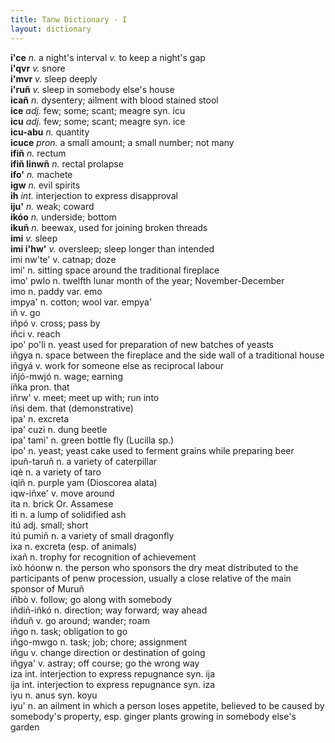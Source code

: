 ```yaml
---
title: Tanw Dictionary - I
layout: dictionary
---
```


__i'ce__	      _n._	  a night's interval	_v._	to keep a night's gap  
__i'qvr__	      _v._	  snore  	    	
__i'mvr__	      _v._	  sleep deeply      		
__i'ruñ__	      _v._	  sleep in somebody else's house      		
__icañ__	      _n._	  dysentery; ailment with blood stained stool    	  	
__ice__	        _adj._	few; some; scant; meagre	syn.	icu    
__icu__	        _adj._	few; some; scant; meagre	syn.	ice  
__icu-abu__	    _n._	  quantity	  	  
__icuce__	      _pron._	a small amount; a small number; not many	  	  
__ifiñ__	      _n._	  rectum		  
__ifiñ linwñ__	_n._	  rectal prolapse	    	
__ifo'__	      _n._	  machete	  	  
__igw__	        _n._	  evil spirits	    	
__ih__	        _int._	interjection to express disapproval		    
__iju'__	      _n._	  weak; coward		  
__ikóo__	      _n._	  underside; bottom		  
__ikuñ__	      _n._	  beewax, used for joining broken threads		  
__imi__	        _v._	  sleep		  
__imi i'hw'__	  _v._	 oversleep; sleep longer than intended	  	
imi nw'te'	v.	catnap; doze		 
imi'	n.	sitting space around the traditional fireplace		  
imo' pwlo	n.	twelfth lunar month of the year; November-December	  	
imo	n.	paddy	var.	emo  
impya'	n.	cotton; wool	var.	empya'  
iñ	v.	go		  
iñpó	v.	cross; pass by		  
iñci	v.	reach		  
ipo' po'li	n.	yeast used for preparation of new batches of yeasts		  
iñgya	n.	space between the fireplace and the side wall of a traditional house		  
iñgyá	v.	work for someone else as reciprocal labour		  
iñjó-mwjó	n.	wage; earning		  
íñka	pron.	that		  
iñrw'	v.	meet; meet up with; run into		  
íñsi	dem.	that (demonstrative)	  	
ipa'	n.	excreta		  
ipa' cuzi	n.	dung beetle		  
ipa' tami'	n.	green bottle fly (Lucilla sp.)		  
ipo'	n.	yeast; yeast cake used to ferment grains while preparing beer		  
ipuñ-taruñ	n.	a variety of caterpillar		  
iqè	n.	a variety of taro		  
iqiñ	n.	purple yam (Dioscorea alata)		  
iqw-iñxe'	v.	move around	  	
ita	n.	brick	Or.	Assamese  
itì	n.	a lump of solidified ash		  
itú	adj.	small; short		  
itú pumiñ	n.	a variety of small dragonfly		  
ixa	n.	excreta (esp. of animals)		  
ixañ	n.	trophy for recognition of achievement		  
ixò hóonw	n.	the person who sponsors the dry meat distributed to the participants of penw procession, usually a close relative of the main sponsor of Muruñ	  	
iñbò	v.	follow; go along with somebody	  	
iñdiñ-iñkó	n.	direction; way forward; way ahead		  
iñduñ	v.	go around; wander; roam		  
iñgo	n.	task; obligation to go		  
iñgo-mwgo	n.	task; job; chore; assignment		  
iñgu	v.	change direction or destination of going	  	
iñgya'	v.	astray; off course; go the wrong way		  
iza	int.	interjection to express repugnance	syn.	ija  
ija	int.	interjection to express repugnance	syn.	iza  
iyu	n.	anus	syn.	koyu  
iyu'	n.	an ailment in which a person loses appetite, believed to be caused by somebody's property, esp. ginger plants growing in somebody else's garden		  

